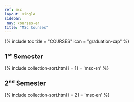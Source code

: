 ```yaml
---
ref: msc
layout: single
sidebar:
 nav: courses-en
title: "MSc Courses"
---
```


{% include toc title = "COURSES" icon = "graduation-cap" %}

## 1ˢᵗ Semester

  {% include collection-sort.html i = 1 l = 'msc-en' %}

## 2ⁿᵈ Semester

  {% include collection-sort.html i = 2 l = 'msc-en' %}
